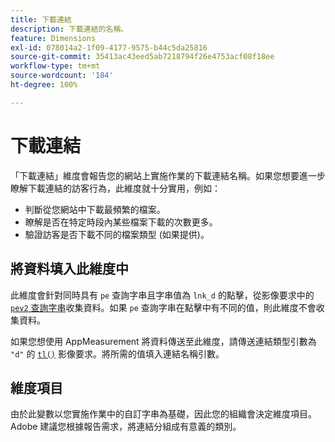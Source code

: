 ```yaml
---
title: 下載連結
description: 下載連結的名稱。
feature: Dimensions
exl-id: 078014a2-1f09-4177-9575-b44c5da25816
source-git-commit: 35413ac43eed5ab7218794f26e4753acf08f18ee
workflow-type: tm+mt
source-wordcount: '184'
ht-degree: 100%

---
```


# 下載連結

「下載連結」維度會報告您的網站上實施作業的下載連結名稱。如果您想要進一步瞭解下載連結的訪客行為，此維度就十分實用，例如：

* 判斷從您網站中下載最頻繁的檔案。
* 瞭解是否在特定時段內某些檔案下載的次數更多。
* 驗證訪客是否下載不同的檔案類型 (如果提供)。

## 將資料填入此維度中

此維度會針對同時具有 `pe` 查詢字串且字串值為 `lnk_d` 的點擊，從影像要求中的 [`pev2` 查詢字串](/help/implement/validate/query-parameters.md)收集資料。如果 `pe` 查詢字串在點擊中有不同的值，則此維度不會收集資料。

如果您想使用 AppMeasurement 將資料傳送至此維度，請傳送連結類型引數為 `"d"` 的 [`tl()`](/help/implement/vars/functions/tl-method.md) 影像要求。將所需的值填入連結名稱引數。

## 維度項目

由於此變數以您實施作業中的自訂字串為基礎，因此您的組織會決定維度項目。Adobe 建議您根據報告需求，將連結分組成有意義的類別。
